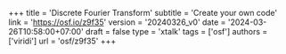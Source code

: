 +++
title = 'Discrete Fourier Transform'
subtitle = 'Create your own code'
link = 'https://osf.io/z9f35'
version = '20240326_v0'
date = '2024-03-26T10:58:00+07:00'
draft = false
type = 'xtalk'
tags = ['osf']
authors = ['viridi']
url = 'osf/z9f35'
+++
<!--more-->
